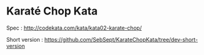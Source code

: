 # Karaté Chop Kata

Spec : http://codekata.com/kata/kata02-karate-chop/

Short version : https://github.com/SebSept/KarateChopKata/tree/dev-short-version